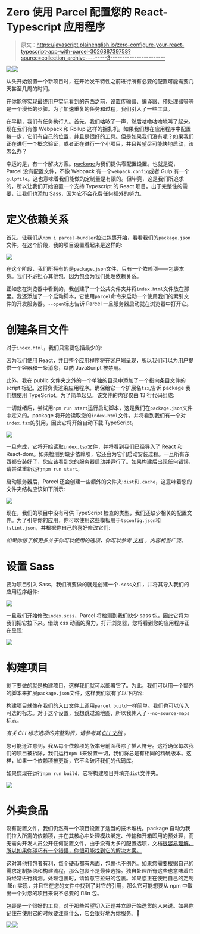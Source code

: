 # Zero 使用 Parcel 配置您的 React-Typescript 应用程序

> 原文：<https://javascript.plainenglish.io/zero-configure-your-react-typescript-app-with-parcel-302688739758?source=collection_archive---------3----------------------->

![](img/01a121c7839cab1d390e26df4001dd94.png)[![](img/c19cb3069af1beba3c93258d9fcfe139.png)](https://www.webtips.dev/zero-configure-your-react-typescript-app-with-parcel)

从头开始设置一个新项目时，在开始发布特性之前进行所有必要的配置可能需要几天甚至几周的时间。

在你能够实现最终用户实际看到的东西之前，设置传输器、编译器、预处理器等等是一个漫长的步骤。为了加速重复的任务和过程，我们引入了一些工具。

在早期，我们有任务执行人。首先，我们咕哝了一声，然后咕噜咕噜地叫了起来。现在我们有像 Webpack 和 Rollup 这样的捆扎机。如果我们想在应用程序中配置每一步，它们有自己的位置，并且是很好的工具。但是如果我们没有呢？如果我们正在进行一个概念验证，或者正在进行一个小项目，并且希望尽可能快地启动，该怎么办？

幸运的是，有一个解决方案。[package](https://parceljs.org/)为我们提供零配置设置。也就是说，Parcel 没有配置文件，不像 Webpack 有一个`webpack.config`或者 Gulp 有一个`gulpfile`。这也意味着我们能做的定制量是有限的。但毕竟，这是我们所追求的，所以让我们开始设置一个支持 Typescript 的 React 项目。出于完整性的需要，让我们也添加 Sass，因为它不会花费任何额外的努力。

# 定义依赖关系

首先，让我们从`npm i parcel-bundler`拉进包裹开始，看看我们的`package.json`文件。在这个阶段，我的项目设置看起来是这样的:

![](img/4b408b339e11c424e307689db5a651d3.png)

在这个阶段，我们所拥有的是`package.json`文件，只有一个依赖项——包裹本身。我们不必担心其他包，因为包会为我们处理依赖关系。

正如您在浏览器中看到的，我创建了一个公共文件夹并将`index.html`文件放在那里。我还添加了一个启动脚本，它使用`parcel`命令来启动一个使用我们的索引文件的开发服务器。`--open`标志告诉 Parcel 一旦服务器启动就在浏览器中打开它。

# 创建条目文件

对于`index.html`，我们只需要包括最少的:

因为我们使用 React，并且整个应用程序将在客户端呈现，所以我们可以为用户提供一个容器和一条消息，以防 JavaScript 被禁用。

此外，我在 public 文件夹之外的一个单独的目录中添加了一个指向条目文件的 script 标记。这将负责渲染应用程序。确保给它一个扩展名`tsx`,告诉 package 我们想使用 TypeScript。为了简单起见，该文件的内容仅由 13 行代码组成:

一切就绪后，尝试用`npm run start`运行启动脚本，这是我们在`package.json`文件中定义的。package 将开始读取您的`index.html`文件，并将看到我们有一个对`index.tsx`的引用，因此它将开始自动下载 TypeScript。

![](img/0560aff3e055b3a0178f618565f6cf0d.png)

一旦完成，它将开始读取`index.tsx`文件，并将看到我们已经导入了 React 和 React-dom。如果检测到缺少依赖项，它还会为它们启动安装过程。一旦所有东西都安装好了，您应该看到您的服务器启动并运行了。如果构建后出现任何错误，请尝试重新运行`npm run start`。

启动服务器后，Parcel 还会创建一些额外的文件夹:`dist`和`.cache`，这意味着您的文件夹结构应该如下所示:

![](img/afbc89b4de412e19880044d862d2a27f.png)

现在，我们的项目中没有可供 TypeScript 检查的类型，我们还缺少相关的配置文件。为了引导你的应用，你可以使用这些模板用于`tsconfig.json`和`tslint.json`，并根据你自己的喜好修改它们:

*如果你想了解更多关于你可以使用的选项，你可以参考* [*文档*](https://www.typescriptlang.org/docs/handbook/compiler-options.html) *，内容相当广泛。*

# 设置 Sass

要为项目引入 Sass，我们所要做的就是创建一个`.scss`文件，并将其导入我们的应用程序组件:

![](img/3cd0f4fe135e07ce6d1be80ae05eed2c.png)

一旦我们开始修改`index.scss`，Parcel 将检测到我们缺少 sass 包，因此它将为我们把它拉下来。借助 css 动画的魔力，打开浏览器，您将看到您的应用程序正在呈现:

![](img/a34e1585ac468dd58b41664dda7e39f8.png)

# 构建项目

剩下要做的就是构建项目，这样我们就可以部署它了。为此，我们可以用一个额外的脚本来扩展`package.json`文件，这样我们就有了以下内容:

构建项目就像在我们的入口文件上调用`parcel build`一样简单。我们也可以传入可选的标志。对于这个设置，我想跳过源地图，所以我传入了`--no-source-maps`标志。

*有关 CLI 标志选项的完整列表，请参考其* [*CLI 文档*](https://parceljs.org/cli.html) *。*

您可能还注意到，我从每个依赖项的版本号前面移除了插入符号。这将确保每次我们的项目被拆除，我们运行`npm i`来设置一切，我们将总是有相同的精确版本。这样，如果一个依赖项被更新，它不会破坏我们的代码库。

如果您现在运行`npm run build`，它将构建项目并填充`dist`文件夹。

![](img/d832bd49a6b564f50456702353a5ff3a.png)

# 外卖食品

没有配置文件，我们仍然有一个项目设置了适当的技术堆栈。package 自动为我们拉入所需的依赖项，并在其核心中处理模块绑定、传输和开箱即用的预处理，而无需向开发人员公开任何配置文件。由于没有太多的配置选项，文档[很容易理解，所以如果你碰巧有一个错误，你很可能找到它的解决方案。](https://parceljs.org/getting_started.html)

这对其他打包者有利，每个硬币都有两面，包裹也不例外。如果您需要根据自己的需求定制捆绑和构建流程，那么包裹不是最佳选择。独自处理所有这些也意味着它将经常进行猜测。处理包裹时，请留意它拉进的包裹。如果您正在使用自己的定制 i18n 实现，并且它在您的文件中找到了对它的引用，那么它可能想要从 npm 中取出一个对您的项目来说不必要的 i18n 包。

包裹是一个很好的工具，对于那些希望切入正题并立即开始送货的人来说。如果你记住在使用它的时候要注意什么，它会很好地为你服务。🥂

[![](img/e66c4cd6d9849ac0bd245f3fc39b65c6.png)](https://medium.com/@ferencalmasi/membership)[![](img/b0d8e0a0c2689a59aa62a677429b83b7.png)](https://www.webtips.dev/)